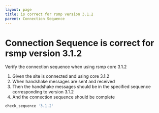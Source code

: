 ```yaml
---
layout: page
title: is correct for rsmp version 3.1.2
parent: Connection Sequence
---
```


# Connection Sequence is correct for rsmp version 3.1.2

Verify the connection sequence when using rsmp core 3.1.2

1. Given the site is connected and using core 3.1.2
2. When handshake messages are sent and received
3. Then the handshake messages should be in the specified sequence corresponding to version 3.1.2
4. And the connection sequence should be complete

```ruby
check_sequence '3.1.2'
```


